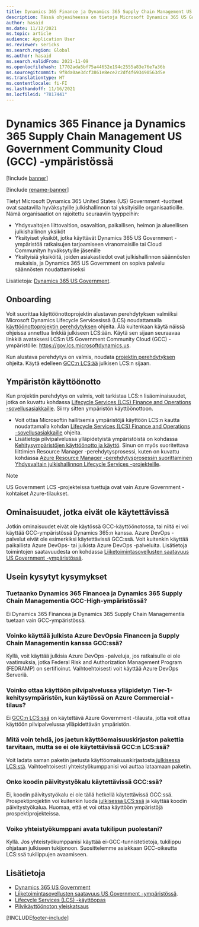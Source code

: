 ```yaml
---
title: Dynamics 365 Finance ja Dynamics 365 Supply Chain Management US Government Community Cloud (GCC) -ympäristössä
description: Tässä ohjeaiheessa on tietoja Microsoft Dynamics 365 US Government -tuotteista, jotka ovat hyväksytyn julkishallinnon tai yksityisen organisaation käytettävissä.
author: hasaid
ms.date: 11/12/2021
ms.topic: article
audience: Application User
ms.reviewer: sericks
ms.search.region: Global
ms.author: hasaid
ms.search.validFrom: 2021-11-09
ms.openlocfilehash: 17702ada5bf75a44652e194c2555a83e76e7a36b
ms.sourcegitcommit: 9f8da0ae3dcf3861e8ece2c2df4f693490563d5e
ms.translationtype: HT
ms.contentlocale: fi-FI
ms.lasthandoff: 11/16/2021
ms.locfileid: "7817441"
---
```

# <a name="dynamics-365-finance-and-dynamics-365-supply-chain-management-in-us-government-community-cloud-gcc"></a>Dynamics 365 Finance ja Dynamics 365 Supply Chain Management US Government Community Cloud (GCC) -ympäristössä

[!include [banner](../includes/banner.md)]

[!include [rename-banner](~/includes/cc-data-platform-banner.md)]

Tietyt Microsoft Dynamics 365 United States (US) Government -tuotteet ovat saatavilla hyväksytyille julkishallinnon tai yksityisille organisaatioille. Nämä organisaatiot on rajoitettu seuraaviin tyyppeihin:

- Yhdysvaltojen liittovaltion, osavaltion, paikallisen, heimon ja alueellisen julkishallinon yksiköt
- Yksityiset yksiköt, jotka käyttävät Dynamics 365 US Government -ympäristöä ratkaisujen tarjoamiseen viranomaisille tai Cloud Communityn hyväksytyille jäsenille
- Yksityisiä yksiköitä, joiden asiakastiedot ovat julkishallinnon säännösten mukaisia, ja Dynamics 365 US Government on sopiva palvelu säännösten noudattamiseksi

Lisätietoja: [Dynamics 365 US Government](/power-platform/admin/microsoft-dynamics-365-government).

## <a name="onboarding"></a>Onboarding

Voit suorittaa käyttöönottoprojektin alustavan perehdytyksen valmiiksi Microsoft Dynamics Lifecycle Servicesissä (LCS) noudattamalla [käyttöönottoprojektin perehdytyksen](../../../fin-ops-core/fin-ops/imp-lifecycle/onboard.md) ohjeita. Älä kuitenkaan käytä näissä ohjeissa annettua linkkiä julkiseen LCS:ään. Käytä sen sijaan seuraavaa linkkiä avataksesi LCS:n US Government Community Cloud (GCC) -ympäristölle: <https://gov.lcs.microsoftdynamics.us>.

Kun alustava perehdytys on valmis, noudata [projektin perehdytyksen](../lifecycle-services/project-onboarding.md) ohjeita. Käytä edelleen [GCC:n LCS:ää](https://gov.lcs.microsoftdynamics.us) julkisen LCS:n sijaan.

## <a name="environment-deployment"></a>Ympäristön käyttöönotto

Kun projektin perehdytys on valmis, voit tarkistaa LCS:n lisäominaisuudet, jotka on kuvattu kohdassa [Lifecycle Services (LCS) Finance and Operations -sovellusasiakkaille](../../../fin-ops-core/dev-itpro/lifecycle-services/lcs-works-lcs.md). Siirry sitten ympäristön käyttöönottoon.

- Voit ottaa Microsoftin hallitsemia ympäristöjä käyttöön LCS:n kautta noudattamalla kohdan [Lifecycle Services (LCS) Finance and Operations -sovellusasiakkaille](../../../fin-ops-core/dev-itpro/lifecycle-services/lcs-works-lcs.md#new-deployment-experience) ohjeita.
- Lisätietoja pilvipalvelussa ylläpidetyistä ympäristöistä on kohdassa [Kehitysympäristöjen käyttöönotto ja käyttö](../../../fin-ops-core/dev-itpro/dev-tools/access-instances.md). Sinun on myös suoritettava liittimien Resource Manager -perehdytysprosessi, kuten on kuvattu kohdassa [Azure Resource Manager -perehdytysprosessin suorittaminen Yhdysvaltain julkishallinnon Lifecycle Services -projekteille](arm-onbarding-us-goverment.md).

> [!NOTE]
> US Government LCS -projekteissa tuettuja ovat vain Azure Government -kohtaiset Azure-tilaukset.

## <a name="features-that-arent-available"></a>Ominaisuudet, jotka eivät ole käytettävissä

Jotkin ominaisuudet eivät ole käytössä GCC-käyttöönotossa, tai niitä ei voi käyttää GCC-ympäristössä Dynamics 365:n kanssa. Azure DevOps -palvelut eivät ole esimerkiksi käytettävissä GCC:ssä. Voit kuitenkin käyttää paikallista Azure DevOps- tai julkista Azure DevOps -palveluita. Lisätietoja toimintojen saatavuudesta on kohdassa [Liiketoimintasovellusten saatavuus US Government -ympäristössä](https://aka.ms/BAPFunctionalParity).

## <a name="frequently-asked-questions"></a>Usein kysytyt kysymykset

### <a name="are-dynamics-365-finance-and-dynamics-365-supply-chain-management-supported-in-gcc-high"></a>Tuetaanko Dynamics 365 Financea ja Dynamics 365 Supply Chain Managementia GCC-High-ympäristössä?

Ei Dynamics 365 Financea ja Dynamics 365 Supply Chain Managementia tuetaan vain GCC-ympäristössä.

### <a name="can-i-use-public-azure-devops-with-finance-and-supply-chain-management-in-gcc"></a>Voinko käyttää julkista Azure DevOpsia Financen ja Supply Chain Managementin kanssa GCC:ssä?

Kyllä, voit käyttää julkisia Azure DevOps -palveluja, jos ratkaisulle ei ole vaatimuksia, jotka Federal Risk and Authorization Management Program (FEDRAMP) on sertifioinut. Vaihtoehtoisesti voit käyttää Azure DevOps Serveriä.

### <a name="can-i-deploy-a-cloud-hosted-environment-tier-1-development-environment-on-an-azure-commercial-subscription"></a>Voinko ottaa käyttöön pilvipalvelussa ylläpidetyn Tier-1-kehitysympäristön, kun käytössä on Azure Commercial -tilaus?

Ei [GCC:n LCS:ssä](https://gov.lcs.microsoftdynamics.us) on käytettävä Azure Government -tilausta, jotta voit ottaa käyttöön pilvipalvelussa ylläpidettävän ympäristön.

### <a name="what-can-i-do-if-i-need-a-package-from-the-shared-asset-library-but-it-isnt-available-in-lcs-for-gcc"></a>Mitä voin tehdä, jos jaetun käyttöomaisuuskirjaston pakettia tarvitaan, mutta se ei ole käytettävissä GCC:n LCS:ssä?

Voit ladata saman paketin jaetusta käyttöomaisuuskirjastosta[ julkisessa LCS:stä](https://lcs.dynamics.com). Vaihtoehtoisesti yhteistyökumppanisi voi auttaa lataamaan paketin.

### <a name="is-the-code-upgrade-tool-available-in-gcc"></a>Onko koodin päivitystyökalu käytettävissä GCC:ssä?

Ei, koodin päivitystyökalu ei ole tällä hetkellä käytettävissä GCC:ssä. Prospektiprojektin voi kuitenkin luoda [julkisessa LCS:ssä](https://lcs.dynamics.com) ja käyttää koodin päivitystyökalua. Huomaa, että et voi ottaa käyttöön ympäristöjä prospektiprojekteissa.

### <a name="can-my-partner-open-a-support-ticket-on-my-behalf"></a>Voiko yhteistyökumppani avata tukilipun puolestani?

Kyllä. Jos yhteistyökumppanisi käyttää ei-GCC-tunnistetietoja, tukilippu ohjataan julkiseen tukijonoon. Suosittelemme asiakkaan GCC-oikeutta LCS:ssä tukilippujen avaamiseen.

## <a name="see-also"></a>Lisätietoja

- [Dynamics 365 US Government](/power-platform/admin/microsoft-dynamics-365-government)
- [Liiketoimintasovellusten saatavuus US Government -ympäristössä](https://aka.ms/BAPFunctionalParity).
- [Lifecycle Services (LCS) -käyttöopas](../../../fin-ops-core/dev-itpro/lifecycle-services/lcs-user-guide.md)
- [Pilvikäyttöönoton yleiskatsaus](../../../fin-ops-core/dev-itpro/deployment/cloud-deployment-overview.md)

[!INCLUDE[footer-include](../../../includes/footer-banner.md)]
